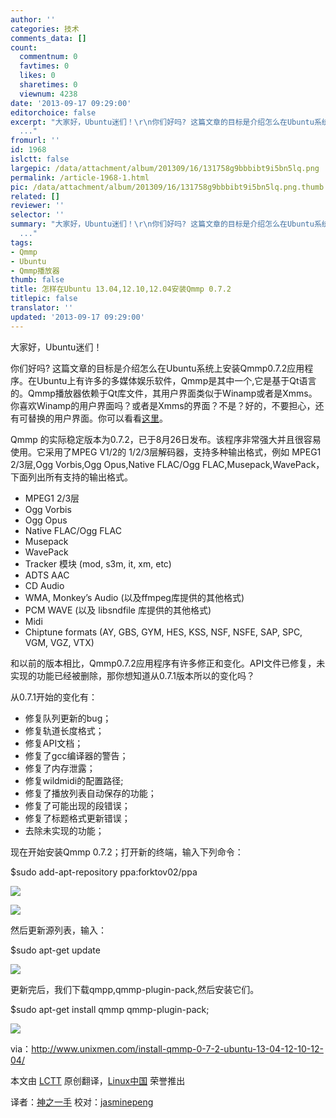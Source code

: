 ```yaml
---
author: ''
categories: 技术
comments_data: []
count:
  commentnum: 0
  favtimes: 0
  likes: 0
  sharetimes: 0
  viewnum: 4238
date: '2013-09-17 09:29:00'
editorchoice: false
excerpt: "大家好，Ubuntu迷们！\r\n你们好吗? 这篇文章的目标是介绍怎么在Ubuntu系统上安装Qmmp0.7.2app应用程序。在Ubuntu上有许多的多媒体娱乐软件，Qmmp是其中一个,它是基于Qt语言的。Qmmp播放器依赖于Qt库文件，其用户界面类
  ..."
fromurl: ''
id: 1968
islctt: false
largepic: /data/attachment/album/201309/16/131758g9bbbibt9i5bn5lq.png
permalink: /article-1968-1.html
pic: /data/attachment/album/201309/16/131758g9bbbibt9i5bn5lq.png.thumb.jpg
related: []
reviewer: ''
selector: ''
summary: "大家好，Ubuntu迷们！\r\n你们好吗? 这篇文章的目标是介绍怎么在Ubuntu系统上安装Qmmp0.7.2app应用程序。在Ubuntu上有许多的多媒体娱乐软件，Qmmp是其中一个,它是基于Qt语言的。Qmmp播放器依赖于Qt库文件，其用户界面类
  ..."
tags:
- Qmmp
- Ubuntu
- Qmmp播放器
thumb: false
title: 怎样在Ubuntu 13.04,12.10,12.04安装Qmmp 0.7.2
titlepic: false
translator: ''
updated: '2013-09-17 09:29:00'
---
```


大家好，Ubuntu迷们！


你们好吗? 这篇文章的目标是介绍怎么在Ubuntu系统上安装Qmmp0.7.2应用程序。在Ubuntu上有许多的多媒体娱乐软件，Qmmp是其中一个,它是基于Qt语言的。Qmmp播放器依赖于Qt库文件，其用户界面类似于Winamp或者是Xmms。你喜欢Winamp的用户界面吗？或者是Xmms的界面？不是？好的，不要担心，还有可替换的用户界面。你可以看看[这里](http://qmmp.ylsoftware.com/links.php)。


Qmmp 的实际稳定版本为0.7.2，已于8月26日发布。该程序非常强大并且很容易使用。它采用了MPEG V1/2的 1/2/3层解码器，支持多种输出格式，例如 MPEG1 2/3层,Ogg Vorbis,Ogg Opus,Native FLAC/Ogg FLAC,Musepack,WavePack，下面列出所有支持的输出格式。


* MPEG1 2/3层
* Ogg Vorbis
* Ogg Opus
* Native FLAC/Ogg FLAC
* Musepack
* WavePack
* Tracker 模块 (mod, s3m, it, xm, etc)
* ADTS AAC
* CD Audio
* WMA, Monkey’s Audio (以及ffmpeg库提供的其他格式)
* PCM WAVE (以及 libsndfile 库提供的其他格式)
* Midi
* Chiptune formats (AY, GBS, GYM, HES, KSS, NSF, NSFE, SAP, SPC, VGM, VGZ, VTX)


和以前的版本相比，Qmmp0.7.2应用程序有许多修正和变化。API文件已修复，未实现的功能已经被删除，那你想知道从0.7.1版本所以的变化吗？


从0.7.1开始的变化有：


* 修复队列更新的bug；
* 修复轨道长度格式；
* 修复API文档；
* 修复了gcc编译器的警告；
* 修复了内存泄露；
* 修复wildmidi的配置路径;
* 修复了播放列表自动保存的功能；
* 修复了可能出现的段错误；
* 修复了标题格式更新错误；
* 去除未实现的功能；


现在开始安装Qmmp 0.7.2；打开新的终端，输入下列命令：


$sudo add-apt-repository ppa:forktov02/ppa


![](/data/attachment/album/201309/16/131758g9bbbibt9i5bn5lq.png)


![](/data/attachment/album/201309/16/131801j33702sy547z46vh.png)


 


然后更新源列表，输入：


$sudo apt-get update


![](/data/attachment/album/201309/16/131802j6hsrrk6br6fzrxk.png)


更新完后，我们下载qmpp,qmmp-plugin-pack,然后安装它们。


$sudo apt-get install qmmp qmmp-plugin-pack;


![](/data/attachment/album/201309/16/131804299m9ic22mnm1t25.png)


via：<http://www.unixmen.com/install-qmmp-0-7-2-ubuntu-13-04-12-10-12-04/>


本文由 [LCTT](https://github.com/LCTT/TranslateProject) 原创翻译，[Linux中国](portal.php) 荣誉推出


译者：[神之一手](space/14789) 校对：[jasminepeng](space/jasminepeng)